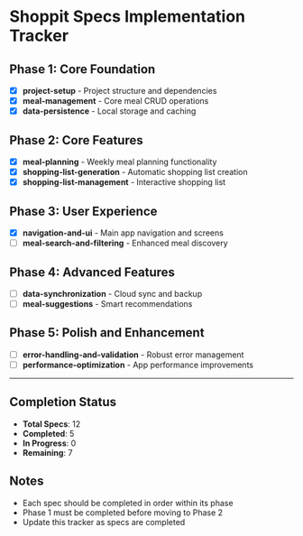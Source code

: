 # Shoppit Specs Implementation Tracker

## Phase 1: Core Foundation
- [X] **project-setup** - Project structure and dependencies
- [x] **meal-management** - Core meal CRUD operations  
- [x] **data-persistence** - Local storage and caching

## Phase 2: Core Features
- [x] **meal-planning** - Weekly meal planning functionality
- [x] **shopping-list-generation** - Automatic shopping list creation
- [x] **shopping-list-management** - Interactive shopping list

## Phase 3: User Experience  
- [x] **navigation-and-ui** - Main app navigation and screens
- [ ] **meal-search-and-filtering** - Enhanced meal discovery

## Phase 4: Advanced Features
- [ ] **data-synchronization** - Cloud sync and backup
- [ ] **meal-suggestions** - Smart recommendations

## Phase 5: Polish and Enhancement
- [ ] **error-handling-and-validation** - Robust error management
- [ ] **performance-optimization** - App performance improvements

---

## Completion Status
- **Total Specs**: 12
- **Completed**: 5
- **In Progress**: 0
- **Remaining**: 7

## Notes
- Each spec should be completed in order within its phase
- Phase 1 must be completed before moving to Phase 2
- Update this tracker as specs are completed